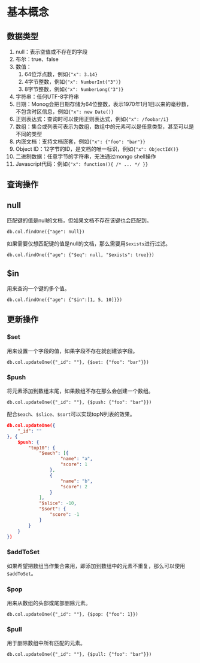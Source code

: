 # 基本概念

## 数据类型

1. null：表示空值或不存在的字段
2. 布尔：true、false
3. 数值：
   1. 64位浮点数，例如`{"x": 3.14}`
   2. 4字节整数，例如`{"x": NumberInt("3")}`
   3. 8字节整数，例如`{"x": NumberLong("3")}`
4. 字符串：任何UTF-8字符串
5. 日期：Monog会把日期存储为64位整数，表示1970年1月1日以来的毫秒数，不包含时区信息，例如`{"x": new Date()}`
6. 正则表达式：查询时可以使用正则表达式，例如`{"x": /foobar/i}`
7. 数组：集合或列表可表示为数组，数组中的元素可以是任意类型，甚至可以是不同的类型
8. 内嵌文档：支持文档嵌套，例如`{"x": {"foo": "bar"}}`
9. Object ID：12字节的ID，是文档的唯一标识，例如`{"x": ObjectId()}`
10. 二进制数据：任意字节的字符串，无法通过mongo shell操作
11. Javascript代码：例如`{"x": function(){ /* ... */ }}`

## 查询操作

## null

匹配键的值是null的文档，但如果文档不存在该键也会匹配到。

`db.col.findOne({"age": null})`

如果需要仅想匹配键的值是null的文档，那么需要用`$exists`进行过滤。

`db.col.findOne({"age": {"$eq": null, "$exists": true}})`

## $in

用来查询一个键的多个值。

`db.col.findOne({"age": {"$in":[1, 5, 10]}})`

## 更新操作

### $set

用来设置一个字段的值，如果字段不存在就创建该字段。

`db.col.updateOne({"_id": ""}, {$set: {"foo": "bar"}})`

### $push

将元素添加到数组末尾，如果数组不存在那么会创建一个数组。

`db.col.updateOne({"_id": ""}, {$push: {"foo": "bar"}})`

配合`$each`、`$slice`、`$sort`可以实现topN列表的效果。

```json
db.col.updateOne({
	"_id": ""
}, {
	$push: {
		"top10": {
			"$each": [{
					"name": "a",
					"score": 1
				},
				{
					"name": "b",
					"score": 2
				}
			],
			"$slice": -10,
			"$sort": {
				"score": -1
			}
		}
	}
})
```

### $addToSet

如果希望把数组当作集合来用，即添加到数组中的元素不重复，那么可以使用`$addToSet`。

### $pop

用来从数组的头部或尾部删除元素。

`db.col.updateOne({"_id": ""}, {$pop: {"foo": 1}})`

### $pull

用于删除数组中所有匹配的元素。

`db.col.updateOne({"_id": ""}, {$pull: {"foo": "bar"}})`
